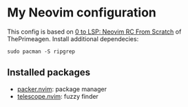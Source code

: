 # My Neovim configuration
This config is based on [0 to LSP: Neovim RC From Scratch](https://www.youtube.com/watch?v=w7i4amO_zaE) of ThePrimeagen.
Install additional dependecies:
```
sudo pacman -S ripgrep
```
## Installed packages
- [packer.nvim](https://github.com/wbthomason/packer.nvim): package manager
- [telescope.nvim](https://github.com/nvim-telescope/telescope.nvim): fuzzy finder
